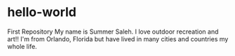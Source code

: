 # hello-world
First Repository
My name is Summer Saleh. I love outdoor recreation and art!! I'm from Orlando, Florida but have lived in many cities and countries my whole life.
